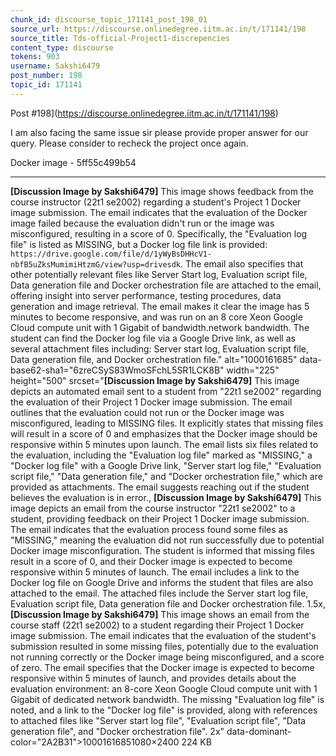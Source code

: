```yaml
---
chunk_id: discourse_topic_171141_post_198_01
source_url: https://discourse.onlinedegree.iitm.ac.in/t/171141/198
source_title: Tds-official-Project1-discrepencies
content_type: discourse
tokens: 903
username: Sakshi6479
post_number: 198
topic_id: 171141
---
```


Post #198](https://discourse.onlinedegree.iitm.ac.in/t/171141/198)

I am also facing the same issue sir please provide proper answer for our query. Please consider to recheck the project once again.

Docker image - 5ff55c499b54

---

**[Discussion Image by Sakshi6479]** This image shows feedback from the course instructor (22t1 se2002) regarding a student's Project 1 Docker image submission. The email indicates that the evaluation of the Docker image failed because the evaluation didn't run or the image was misconfigured, resulting in a score of 0. Specifically, the "Evaluation log file" is listed as MISSING, but a Docker log file link is provided: `https://drive.google.com/file/d/1yWyBsDHHcV1-nbfB5uZksMumimiHtzmG/view?usp=drivesdk`. The email also specifies that other potentially relevant files like Server Start log, Evaluation script file, Data generation file and Docker orchestration file are attached to the email, offering insight into server performance, testing procedures, data generation and image retrieval. The email makes it clear the image has 5 minutes to become responsive, and was run on an 8 core Xeon Google Cloud compute unit with 1 Gigabit of bandwidth.network bandwidth. The student can find the Docker log file via a Google Drive link, as well as several attachment files including: Server start log, Evaluation script file, Data generation file, and Docker orchestration file." alt="1000161685" data-base62-sha1="6zreCSyS83WmoSFchL5SR1LCK8B" width="225" height="500" srcset="**[Discussion Image by Sakshi6479]** This image depicts an automated email sent to a student from "22t1 se2002" regarding the evaluation of their Project 1 Docker image submission. The email outlines that the evaluation could not run or the Docker image was misconfigured, leading to MISSING files. It explicitly states that missing files will result in a score of 0 and emphasizes that the Docker image should be responsive within 5 minutes upon launch. The email lists six files related to the evaluation, including the "Evaluation log file" marked as "MISSING," a "Docker log file" with a Google Drive link, "Server start log file," "Evaluation script file," "Data generation file," and "Docker orchestration file," which are provided as attachments. The email suggests reaching out if the student believes the evaluation is in error., **[Discussion Image by Sakshi6479]** This image depicts an email from the course instructor "22t1 se2002" to a student, providing feedback on their Project 1 Docker image submission. The email indicates that the evaluation process found some files as "MISSING," meaning the evaluation did not run successfully due to potential Docker image misconfiguration. The student is informed that missing files result in a score of 0, and their Docker image is expected to become responsive within 5 minutes of launch. The email includes a link to the Docker log file on Google Drive and informs the student that files are also attached to the email. The attached files include the Server start log file, Evaluation script file, Data generation file and Docker orchestration file. 1.5x, **[Discussion Image by Sakshi6479]** This image shows an email from the course staff (22t1 se2002) to a student regarding their Project 1 Docker image submission. The email indicates that the evaluation of the student's submission resulted in some missing files, potentially due to the evaluation not running correctly or the Docker image being misconfigured, and a score of zero. The email specifies that the Docker image is expected to become responsive within 5 minutes of launch, and provides details about the evaluation environment: an 8-core Xeon Google Cloud compute unit with 1 Gigabit of dedicated network bandwidth. The missing "Evaluation log file" is noted, and a link to the "Docker log file" is provided, along with references to attached files like "Server start log file", "Evaluation script file", "Data generation file", and "Docker orchestration file". 2x" data-dominant-color="2A2B31">10001616851080×2400 224 KB
